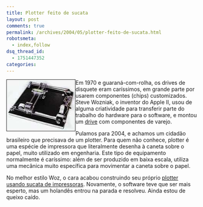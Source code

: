 ```yaml
---
title: Plotter feito de sucata
layout: post
comments: true
permalink: /archives/2004/05/plotter-feito-de-sucata.html
robotsmeta:
  - index,follow
dsq_thread_id:
  - 1751447352
categories:
---
```

<img border=1 src="/img/blig/plotter.jpg" border=1 alt="detalhe do plotter" align=left>Em 1970 e guaraná-com-rolha, os drives de disquete eram caríssimos, em grande parte por usarem componentes (chips) customizados. Steve Wozniak, o inventor do Apple II, usou de alguma criatividade para transferir parte do trabalho do hardware para o software, e montou um <a href=http://apple2history.org/history/ah05.html >drive</a> com componentes de varejo.

Pulamos para 2004, e achamos um cidadão brasileiro que precisava de um plotter. Para quem não conhece, plotter é uma espécie de impressora que literalmente desenha à caneta sobre o papel, muito utilizado em engenharia. Este tipo de equipamento normalmente é caríssimo: além de ser produzido em baixa escala, utiliza uma mecânica muito específica para movimentar a caneta sobre o papel.

No melhor estilo Woz, o cara acabou construindo seu próprio [plotter usando sucata de impressoras][1]. Novamente, o software teve que ser mais esperto, mas um holandês entrou na parada e resolveu. Ainda estou de queixo caído.

 [1]: http://www.quartzo.net/eletronica/projetos/conteudo/plotter/